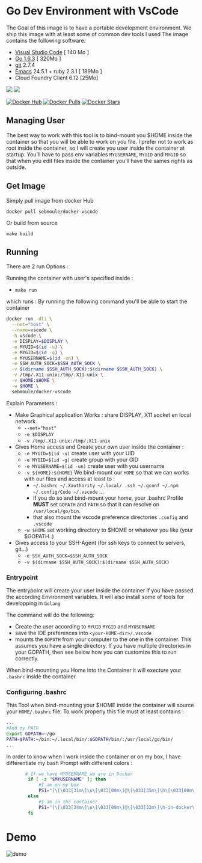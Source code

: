 # Go Dev Environment with VsCode

The Goal of this image is to have a portable development environment.
We ship this image with at least some of common dev tools I used
The image contains the following software:


- [Visual Studio Code](https://code.visualstudio.com/) [ 140 Mo ]
- [Go 1.6.3](https://golang.org/) [ 320Mo ]
- [git]() 2.7.4
- [Emacs]() 24.5.1 + ruby 2.3.1 [ 189Mo ]
- Cloud Foundry Client 6.12 [25Mo]

[![](https://images.microbadger.com/badges/version/sebmoule/docker-vscode.svg)](http://microbadger.com/images/sebmoule/docker-vscode "Get your own version badge on microbadger.com")
[![](https://images.microbadger.com/badges/image/sebmoule/docker-vscode.svg)](http://microbadger.com/images/sebmoule/docker-vscode "Get your own image badge on microbadger.com")

[![Docker Hub](https://img.shields.io/badge/docker-ready-blue.svg)](https://hub.docker.com/r/sebmoule/docker-vscode/)
[![Docker Pulls](https://img.shields.io/docker/pulls/sebmoule/docker-vscode.svg?maxAge=2592000)]()
[![Docker Stars](https://img.shields.io/docker/stars/sebmoule/docker-vscode.svg?maxAge=2592000)]()


## Managing User

The best way to work with this tool is to bind-mount you $HOME inside the container so that you will be 
able to work on you file.
I prefer not to work as root inside the container, so I will create you user inside the container at startup.
You'll have to pass env variables `MYUSERNAME`, `MYUID` and `MYGID` so that when you edit files inside the container you'll have the sames rights as outside.

## Get Image

Simply pull image from docker Hub
```
docker pull sebmoule/docker-vscode
```

Or build from source 
```
make build
```

## Running

There are 2 run Options :

Running the container with user's specified inside :
  - `make run`

which runs :
By running the following command you'll be able to start the container

```bash
docker run -dti \
  --net="host" \
  --name=vscode \
  -h vscode \
  -e DISPLAY=$DISPLAY \
  -e MYUID=$(id -u) \
  -e MYGID=$(id -g) \
  -e MYUSERNAME=$(id -un) \
  -e SSH_AUTH_SOCK=$SSH_AUTH_SOCK \
  -v $(dirname $SSH_AUTH_SOCK):$(dirname $SSH_AUTH_SOCK) \
  -v /tmp/.X11-unix:/tmp/.X11-unix \
  -v $HOME:$HOME \
  -w $HOME \
  sebmoule/docker-vscode
```

Explain Parameters :

- Make Graphical application Works : share DISPLAY, X11 socket en local network
  - `--net="host"` 
  - `-e $DISPLAY`
  - `-v /tmp/.X11-unix:/tmp/.X11-unix`
- Gives Home access and Create your own user inside the container :
  - `-e MYUID=$(id -u)` create user with your UID
  - `-e MYGID=$(id -g)` create group with your GID
  - `-e MYUSERNAME=$(id -un)` create user with you username
  - `-v ${HOME}:${HOME}` We bind-mount our `HOME` so that we can works with our files and access at least to :
    - `~/.bashrc ~/.Xauthority ~/.local/ .ssh ~/.gconf ~/.npm ~/.config/Code ~/.vscode` ...
    - If you do so and bind-mount your home, your .bashrc Profile **MUST** set `GOPATH` and `PATH` so that it can resolve on `/usr/local/go/bin`.	
    - that also mount the vscode preference directories `.config` and `.vscode`
  - `-w $HOME` set working directory to $HOME or whatever you like (your $GOPATH..)
- Gives access to your SSH-Agent (for ssh keys to connect to servers, git...)
  - `-e SSH_AUTH_SOCK=$SSH_AUTH_SOCK`
  - `-v $(dirname $SSH_AUTH_SOCK):$(dirname $SSH_AUTH_SOCK)`



### Entrypoint

The entrypoint will create your user inside the container if you have passed the according Environment variables.
It will also install some of tools for developping in `Golang`

The command will do the following:

- Create the user according to `MYUID` `MYGID` and `MYUSERNAME`
- save the IDE preferences into `<your-HOME-dir>/.vscode`
- mounts the `GOPATH` from your computer to the one in the container. This
assumes you have a single directory. If you have multiple directories in your
GOPATH, then see below how you can customize this to run correctly.

When bind-mounting you Home into the Container it will execture your `.bashrc` inside the container.

### Configuring .bashrc

This Tool when bind-mounting your $HOME inside the container will  source your `HOME/.bashrc` file.
To work properly this file must at least contains :

```bash
...
#Add my PATH                                                                                                                                                                   
export GOPATH=~/go                                                                                                                                                             
PATH=$PATH:~/bin:~/.local/bin/:$GOPATH/bin/:/usr/local/go/bin/ 
...
```

In order to know when I work inside the container or on my box, I have differentiate my bash Prompt with different colors :

```bash
       # If we have MYUSERNAME we are in Docker                                                                                                                               
        if [ -z "$MYUSERNAME" ]; then                                                                                                                                          
            #I am on my box                                                                                                                                                    
            PS1="[\[\033[31m\]\u\[\033[00m\]@\[\033[35m\]\h\[\033[00m\]: \[\033[34m\]\w\[\033[00m\]]\[\033[00m\]$"                                                             
        else                                                                                                                                                                   
            #I am in the container                                                                                                                                             
            PS1="[\[\033[34m\]\u\[\033[00m\]@\[\033[32m\]\h-in-docker\[\033[00m\]: \[\033[35m\]\w\[\033[00m\]]\[\033[00m\]$"                                                   
        fi  
```


# Demo


![demo](demo.gif)
<!-- [![asciicast](https://asciinema.org/a/86284.png)](https://asciinema.org/a/86284) -->

